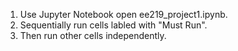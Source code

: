 1. Use Jupyter Notebook open ee219_project1.ipynb.
2. Sequentially run cells labled with "Must Run".
3. Then run other cells independently. 
